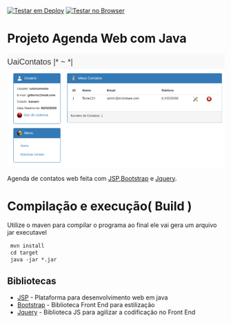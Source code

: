 [![Testar em Deploy](https://www.herokucdn.com/deploy/button.svg)](https://heroku.com/deploy) [![Testar no Browser](https://gitpod.io/button/open-in-gitpod.svg)](https://github.com/gilberto-009199/JAgendaWeb)
# Projeto Agenda Web com Java

![Tela Principal](./home.png)

 Agenda de contatos web feita com [JSP](https://www.javafree.org/artigo/868717/JSP-Java-Server-Pages.html),[Bootstrap](https://getbootstrap.com) e [Jquery](https://jquery.com).

# Compilação e execução( Build )
 Utilize o maven para compilar o programa ao final ele vai gera um arquivo jar executavel
```
 mvn install
 cd target
 java -jar *.jar
```

## Bibliotecas

* [JSP](https://pt.wikipedia.org/wiki/JavaServer_Pages) - Plataforma para desenvolvimento web em java
* [Bootstrap](https://getbootstrap.com) - Biblioteca Front End para estilização
* [Jquery](https://jquery.com) - Biblioteca JS para agilizar a codificação no Front End
 
